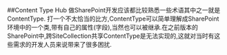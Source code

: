 ##Content Type Hub
做SharePoint开发应该都比较熟悉一些术语其中之一就是ContentType. 打一个不太恰当的比方,ContentType可以简单理解成SharePoint环境中的一个类,带有自己的属性(字段),当然也可以被继承.在之前版本的SharePoint中,跨SiteCollection共享ContentType是无法实现的,这就对当时有这些需求的开发人员来说带来了很多困扰.<br />
